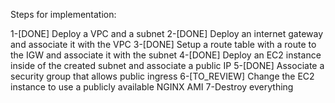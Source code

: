 Steps for implementation:

1-[DONE] Deploy a VPC and a subnet
2-[DONE] Deploy an internet gateway and associate it with the VPC
3-[DONE] Setup a route table with a route to the IGW and associate it with the subnet
4-[DONE] Deploy an EC2 instance inside of the created subnet and associate a public IP
5-[DONE] Associate a security group that allows public ingress
6-[TO_REVIEW] Change the EC2 instance to use a publicly available NGINX AMI
7-Destroy everything